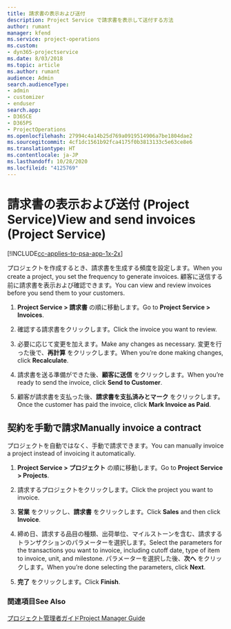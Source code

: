 ```yaml
---
title: 請求書の表示および送付
description: Project Service で請求書を表示して送付する方法
author: rumant
manager: kfend
ms.service: project-operations
ms.custom:
- dyn365-projectservice
ms.date: 8/03/2018
ms.topic: article
ms.author: rumant
audience: Admin
search.audienceType:
- admin
- customizer
- enduser
search.app:
- D365CE
- D365PS
- ProjectOperations
ms.openlocfilehash: 27994c4a14b25d769a0919514906a7be1804dae2
ms.sourcegitcommit: 4cf1dc1561b92fca4175f0b3813133c5e63ce8e6
ms.translationtype: HT
ms.contentlocale: ja-JP
ms.lasthandoff: 10/28/2020
ms.locfileid: "4125769"
---
```

# <a name="view-and-send-invoices-project-service"></a><span data-ttu-id="35c80-103">請求書の表示および送付 (Project Service)</span><span class="sxs-lookup"><span data-stu-id="35c80-103">View and send invoices (Project Service)</span></span>

[!INCLUDE[cc-applies-to-psa-app-1x-2x](../includes/cc-applies-to-psa-app-1x-2x.md)]

<span data-ttu-id="35c80-104">プロジェクトを作成するとき、請求書を生成する頻度を設定します。</span><span class="sxs-lookup"><span data-stu-id="35c80-104">When you create a project, you set the frequency to generate invoices.</span></span> <span data-ttu-id="35c80-105">顧客に送信する前に請求書を表示および確認できます。</span><span class="sxs-lookup"><span data-stu-id="35c80-105">You can view and review invoices before you send them to your customers.</span></span>  
  
1.  <span data-ttu-id="35c80-106">**Project Service > 請求書** の順に移動します。</span><span class="sxs-lookup"><span data-stu-id="35c80-106">Go to **Project Service > Invoices**.</span></span>  
  
2.  <span data-ttu-id="35c80-107">確認する請求書をクリックします。</span><span class="sxs-lookup"><span data-stu-id="35c80-107">Click the invoice you want to review.</span></span>  
  
3.  <span data-ttu-id="35c80-108">必要に応じて変更を加えます。</span><span class="sxs-lookup"><span data-stu-id="35c80-108">Make any changes as necessary.</span></span> <span data-ttu-id="35c80-109">変更を行った後で、**再計算** をクリックします。</span><span class="sxs-lookup"><span data-stu-id="35c80-109">When you’re done making changes, click **Recalculate**.</span></span>  
  
4.  <span data-ttu-id="35c80-110">請求書を送る準備ができた後、**顧客に送信** をクリックします。</span><span class="sxs-lookup"><span data-stu-id="35c80-110">When you’re ready to send the invoice, click **Send to Customer**.</span></span>  
  
5.  <span data-ttu-id="35c80-111">顧客が請求書を支払った後、**請求書を支払済みとマーク** をクリックします。</span><span class="sxs-lookup"><span data-stu-id="35c80-111">Once the customer has paid the invoice, click **Mark Invoice as Paid**.</span></span>  
  
## <a name="manually-invoice-a-contract"></a><span data-ttu-id="35c80-112">契約を手動で請求</span><span class="sxs-lookup"><span data-stu-id="35c80-112">Manually invoice a contract</span></span>  
 <span data-ttu-id="35c80-113">プロジェクトを自動ではなく、手動で請求できます。</span><span class="sxs-lookup"><span data-stu-id="35c80-113">You can manually invoice a project instead of invoicing it automatically.</span></span>  
  
1.  <span data-ttu-id="35c80-114">**Project Service > プロジェクト** の順に移動します。</span><span class="sxs-lookup"><span data-stu-id="35c80-114">Go to **Project Service > Projects**.</span></span>  
  
2.  <span data-ttu-id="35c80-115">請求するプロジェクトをクリックします。</span><span class="sxs-lookup"><span data-stu-id="35c80-115">Click the project you want to invoice.</span></span>  
  
3.  <span data-ttu-id="35c80-116">**営業** をクリックし、**請求書** をクリックします。</span><span class="sxs-lookup"><span data-stu-id="35c80-116">Click **Sales** and then click **Invoice**.</span></span>  
  
4.  <span data-ttu-id="35c80-117">締め日、請求する品目の種類、出荷単位、マイルストーンを含む、請求するトランザクションのパラメーターを選択します。</span><span class="sxs-lookup"><span data-stu-id="35c80-117">Select the parameters for the transactions you want to invoice, including cutoff date, type of item to invoice, unit, and milestone.</span></span> <span data-ttu-id="35c80-118">パラメーターを選択した後、**次へ** をクリックします。</span><span class="sxs-lookup"><span data-stu-id="35c80-118">When you’re done selecting the parameters, click **Next**.</span></span>  
  
5.  <span data-ttu-id="35c80-119">**完了** をクリックします。</span><span class="sxs-lookup"><span data-stu-id="35c80-119">Click **Finish**.</span></span>  
  
### <a name="see-also"></a><span data-ttu-id="35c80-120">関連項目</span><span class="sxs-lookup"><span data-stu-id="35c80-120">See Also</span></span>  
 [<span data-ttu-id="35c80-121">プロジェクト管理者ガイド</span><span class="sxs-lookup"><span data-stu-id="35c80-121">Project Manager Guide</span></span>](../psa/project-manager-guide.md)
